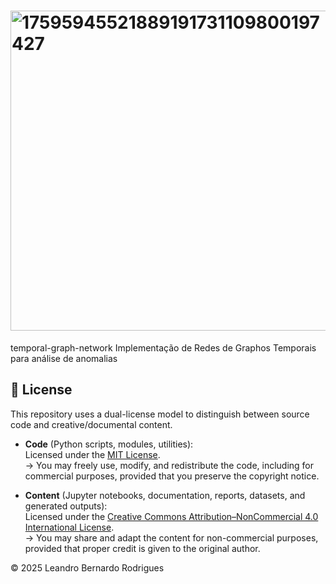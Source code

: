 # <img width="512" height="512" alt="17595945521889191731109800197427" src="https://github.com/user-attachments/assets/b3fe2b98-f233-4ee0-80ce-d7992e05b293" />
temporal-graph-network
Implementação de Redes de Graphos Temporais para análise de anomalias

## 🧾 License

This repository uses a dual-license model to distinguish between source code and creative/documental content.

- **Code** (Python scripts, modules, utilities):  
  Licensed under the [MIT License](./LICENSE_CODE).  
  → You may freely use, modify, and redistribute the code, including for commercial purposes, provided that you preserve the copyright notice.

- **Content** (Jupyter notebooks, documentation, reports, datasets, and generated outputs):  
  Licensed under the [Creative Commons Attribution–NonCommercial 4.0 International License](./LICENSE_CONTENT).  
  → You may share and adapt the content for non-commercial purposes, provided that proper credit is given to the original author.

© 2025 Leandro Bernardo Rodrigues
